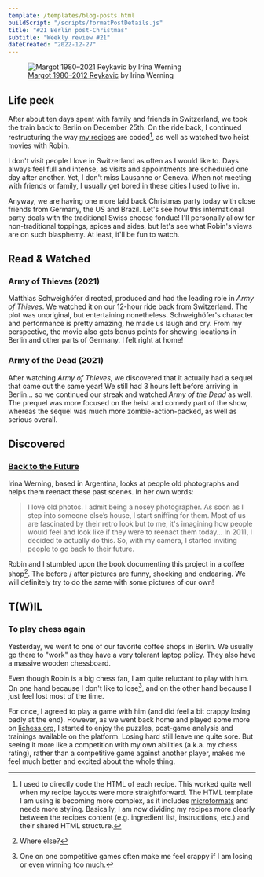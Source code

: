 ```yaml
---
template: /templates/blog-posts.html
buildScript: "/scripts/formatPostDetails.js"
title: "#21 Berlin post-Christmas"
subtitle: "Weekly review #21"
dateCreated: "2022-12-27"
---
```


<figure>
 <img src="https://irinawerning.com/wp-content/uploads/2019/01/61-MARGOT-1980-2012-REYKAVIC.jpg" alt="Margot 1980–2021 Reykavic by Irina Werning" />
 <figcaption><a href="https://irinawerning.com/gallery/back-to-the-future-thumbs/">Margot 1980–2012 Reykavic</a> by Irina Werning
 </figcaption>
</figure>

## Life peek

After about ten days spent with family and friends in Switzerland, we took the train back to Berlin on December 25th. On the ride back, I continued restructuring the way [my recipes](/pages/recipes/) are coded[^1], as well as watched two heist movies with Robin.

I don't visit people I love in Switzerland as often as I would like to. Days always feel full and intense, as visits and appointments are scheduled one day after another. Yet, I don't miss Lausanne or Geneva. When not meeting with friends or family, I usually get bored in these cities I used to live in.

Anyway, we are having one more laid back Christmas party today with close friends from Germany, the US and Brazil. Let's see how this international party deals with the traditional Swiss cheese fondue! I'll personally allow for non-traditional toppings, spices and sides, but let's see what Robin's views are on such blasphemy. At least, it'll be fun to watch.

[^1]: I used to directly code the HTML of each recipe. This worked quite well when my recipe layouts were more straightforward. The HTML template I am using is becoming more complex, as it includes [microformats](/posts/my-first-indieweb-steps) and needs more styling. Basically, I am now dividing my recipes more clearly between the recipes content (e.g. ingredient list, instructions, etc.) and their shared HTML structure.

## Read & Watched

### Army of Thieves (2021)

Matthias Schweighöfer directed, produced and had the leading role in <cite>Army of Thieves</cite>. We watched it on our 12-hour ride back from Switzerland. The plot was unoriginal, but entertaining nonetheless. Schweighöfer's character and performance is pretty amazing, he made us laugh and cry. From my perspective, the movie also gets bonus points for showing locations in Berlin and other parts of Germany. I felt right at home!

### Army of the Dead (2021)

After watching <cite>Army of Thieves</cite>, we discovered that it actually had a sequel that came out the same year! We still had 3 hours left before arriving in Berlin… so we continued our streak and watched <cite>Army of the Dead</cite> as well. The prequel was more focused on the heist and comedy part of the show, whereas the sequel was much more zombie-action-packed, as well as serious overall.

## Discovered

### [Back to the Future](https://irinawerning.com/gallery/back-to-the-future-thumbs/)

Irina Werning, based in Argentina, looks at people old photographs and helps them reenact these past scenes. In her own words:

> I love old photos. I admit being a nosey photographer. As soon as I step into someone else’s house, I start sniffing for them. Most of us are fascinated by their retro look but to me, it's imagining how people would feel and look like if they were to reenact them today… In 2011, I decided to actually do this. So, with my camera, I started inviting people to go back to their future.

Robin and I stumbled upon the book documenting this project in a coffee shop[^2]. The before / after pictures are funny, shocking and endearing. We will definitely try to do the same with some pictures of our own!

[^2]: Where else?

## T(W)IL

### To play chess again

Yesterday, we went to one of our favorite coffee shops in Berlin. We usually go there to "work" as they have a very tolerant laptop policy. They also have a massive wooden chessboard.

Even though Robin is a big chess fan, I am quite reluctant to play with him. On one hand because I don't like to lose[^3], and on the other hand because I just feel lost most of the time.

For once, I agreed to play a game with him (and did feel a bit crappy losing badly at the end). However, as we went back home and played some more on [lichess.org](https://lichess.org/), I started to enjoy the puzzles, post-game analysis and trainings available on the platform. Losing hard still leave me quite sore. But seeing it more like a competition with my own abilities (a.k.a. my chess rating), rather than a competitive game against another player, makes me feel much better and excited about the whole thing.

[^3]: One on one competitive games often make me feel crappy if I am losing or even winning too much.
